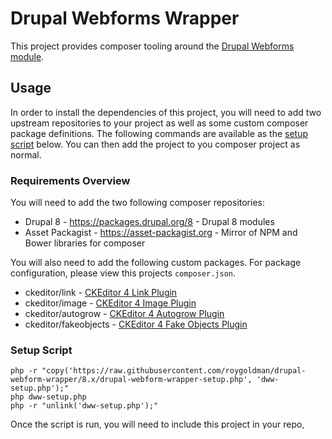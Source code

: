 # Drupal Webforms Wrapper

This project provides composer tooling around the [Drupal Webforms
module](https://www.drupal.org/project/webforms).

## Usage

In order to install the dependencies of this project, you will need to add two
upstream repositories to your project as well as some custom composer package
definitions. The following commands are available as the [setup script](#setup-script)
below. You can then add the project to you composer project as normal.

### Requirements Overview

You will need to add the two following composer repositories:

- Drupal 8 - https://packages.drupal.org/8 - Drupal 8 modules
- Asset Packagist - https://asset-packagist.org - Mirror of NPM and Bower libraries
  for composer

You will also need to add the following custom packages. For package configuration,
please view this projects `composer.json`.

-  ckeditor/link - [CKEditor 4 Link Plugin](https://ckeditor.com/cke4/addon/link)
-  ckeditor/image - [CKEditor 4 Image Plugin](https://ckeditor.com/cke4/addon/image)
-  ckeditor/autogrow - [CKEditor 4 Autogrow Plugin](https://ckeditor.com/cke4/addon/autogrow)
-  ckeditor/fakeobjects - [CKEditor 4 Fake Objects Plugin](https://ckeditor.com/cke4/addon/fakeobjects)

### Setup Script

```
php -r "copy('https://raw.githubusercontent.com/roygoldman/drupal-webform-wrapper/8.x/drupal-webform-wrapper-setup.php', 'dww-setup.php');"
php dww-setup.php
php -r "unlink('dww-setup.php');"
```

Once the script is run, you will need to include this project in your repo,
using the following.

### Add `drupal-webform-wrapper`

To use this project, you will need to include the repository configuration from
this project's composer.json in your project. This allows for the downloading
and discovery of the required front-end dependencies.

Once the repositories configuraition is added, simply require this package in
your composer project to download the libraries and config.

```
composer require roygoldman/drupal-webform-wrapper
```

### Advanced Usage

By default the script will add new packages definitions but not wipe out old
versions. You can specify the `--upstream` or `-u` argument to the script
to replace existing package definitions instead of merging versions.

```
php drupal-webform-wrapper-setup.php --upstream
```

## Support

Support for this project can be found on [GitHub](https://github.com/roygoldman/drupal-webform-wrapper).
